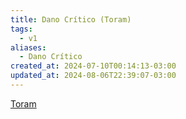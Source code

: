 ```yaml
---
title: Dano Crítico (Toram)
tags:
  - v1
aliases:
  - Dano Crítico
created_at: 2024-07-10T00:14:13-03:00
updated_at: 2024-08-06T22:39:07-03:00
---
```


[Toram](../../../../rascunhos/2024/07/Toram.md)